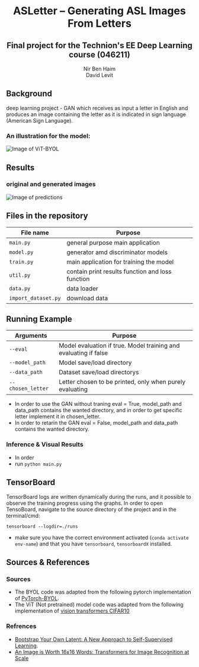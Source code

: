 <h1 align="center">ASLetter – Generating ASL Images From Letters</h1>
<h2 align="center">Final project for the Technion's EE Deep Learning course (046211)
</h2> 

  <p align="center">
    Nir Ben Haim
  <br>
    David Levit
  </p>


## Background
 deep learning project - GAN which receives as input a letter in English and produces an image containing the letter as it is indicated in sign language (American Sign Language). 

### An illustration for the model: 
![Image of ViT-BYOL](./assets/our_vit_byol.png)

## Results
### original and generated images
![Image of predictions](./results/images_with_predictions_sigma=0.8.png)

## Files in the repository

| File name                                                     | Purpose                                                                                                                                       |
|---------------------------------------------------------------|-----------------------------------------------------------------------------------------------------------------------------------------------|
| `main.py`                                                     | general purpose main application                                                                                                              |
| `model.py`                                                    | generator amd discriminator models                                                                                                            |
| `train.py`                                                    | main application for training the model                                                                                                       |
| `util.py`                                                     | contain print results function and loss function                                                                                              |
| `data.py`                                                     | data loader                                                                                                                                   |
| `import_dataset.py`                                           | download data                                                                                                                                 |

## Running Example

| Arguments                                                     | Purpose                                                                                                                                       |
|---------------------------------------------------------------|-----------------------------------------------------------------------------------------------------------------------------------------------|
| `--eval`                                                      | Model evaluation if true. Model training and evaluating if false                                                                              |
| `--model_path`                                                | Model save/load directory                                                                                                                     |
| `--data_path`                                                 | Dataset save/load directorys                                                                                                                  |
| `--chosen_letter`                                             | Letter chosen to be printed, only when purely evaluating                                                                                      |

* In order to use the GAN without traning eval = True, model_path and data_path contains the wanted directory, and in order to get specific letter implement it in chosen_letter. 
* In order to retarin the GAN eval = False, model_path and data_path contains the wanted directory.

### Inference & Visual Results
* In order  
* run `python main.py`


## TensorBoard

TensorBoard logs are written dynamically during the runs, and it possible to observe the training progress using the graphs. In order to open TensoBoard, navigate to the source directory of the project and in the terminal/cmd:

`tensorboard --logdir=./runs`

* make sure you have the correct environment activated (`conda activate env-name`) and that you have `tensorboard`, `tensorboardX` installed.
## Sources & References
### Sources
* The BYOL code was adapted from the following pytorch implementation of [PyTorch-BYOL](https://github.com/sthalles/PyTorch-BYOL).
* The ViT (Not pretrained) model code was adapted from the following implementation of [vision transformers CIFAR10](https://github.com/kentaroy47/vision-transformers-cifar10) 
### Refrences
* [Bootstrap Your Own Latent: A New Approach to Self-Supervised Learning](https://arxiv.org/abs/2006.07733). 
* [An Image is Worth 16x16 Words: Transformers for Image Recognition at Scale](https://arxiv.org/abs/2010.11929)
